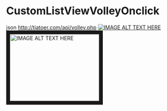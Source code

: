 # CustomListViewVolleyOnclick
json http://tjatoer.com/api/volley.php
[![IMAGE ALT TEXT HERE](http://img.youtube.com/vi/oBGEkM48NQU/0.jpg)](http://www.youtube.com/watch?v=oBGEkM48NQU)
<a href="http://www.youtube.com/watch?feature=player_embedded&v=oBGEkM48NQU
" target="_blank"><img src="http://img.youtube.com/vi/oBGEkM48NQU/0.jpg" 
alt="IMAGE ALT TEXT HERE" width="240" height="180" border="10" /></a>
